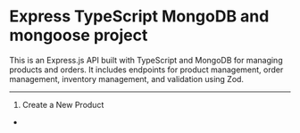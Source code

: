 # Express TypeScript MongoDB and mongoose project

This is an Express.js API built with TypeScript and MongoDB for managing products and orders. It includes endpoints for product management, order management, inventory management, and validation using Zod.

<hr/>

1. Create a New Product
- 